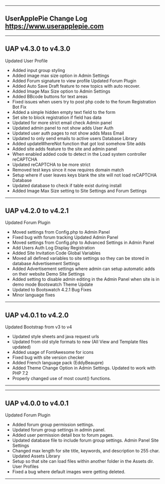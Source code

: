 ----------------------------------------------------------------------------------------
UserApplePie Change Log
https://www.userapplepie.com
----------------------------------------------------------------------------------------

----------------------------------------------------------------------------------------
UAP v4.3.0 to v4.3.0
----------------------------------------------------------------------------------------
Updated User Profile
 - Added input group styling
 - Added image max size option in Admin Settings
 - Added Forum signature to view profile
Updated Forum Plugin
 - Added Auto Save Draft feature to new topics with auto recover.
 - Added Image Max Size option to Admin Settings
 - Added BBcode buttons for text areas
 - Fixed issues when users try to post php code to the forum
Registration Bot Fix
 - Added a simple hidden empty text field to the form
 - Set site to block registration if field has data
 - Updated for more strict email check
Admin panel
 - Updated admin panel to not show adds
User Auth
 - Updated user auth pages to not show adds
Mass Email
 - Updated to only send emails to active users
Database Library
 - Added updateWhereNot function that got lost somehow
Site adds
 - Added site adds feature to the site and admin panel  
 - When enabled added code to detect in the Load system controller
reCAPTCHA
 - Updated reCAPTCHA to be more strict
 - Removed test keys since it now requires domain match
 - Setup where if user leaves keys blank the site will not load reCAPTCHA
Database
 - Updated database to check if table exist during install
 - Added Image Max Size setting to Site Settings and Forum Settings

----------------------------------------------------------------------------------------
UAP v4.2.0 to v4.2.1
----------------------------------------------------------------------------------------
Updated Forum Plugin
 - Moved settings from Config.php to Admin Panel
 - Fixed bug with forum tracking
Updated Admin Panel
 - Moved settings from Config.php to Advanced Settings in Admin Panel
 - Add Users Auth Log Display
Registration
 - Added Site Invitation Code
Global Variables
 - Moved all defined variables to site settings so they can be stored in database
Advertisement Settings
 - Added Advertisement settings where admin can setup automatic adds on their website
Demo Site Settings
 - Added setting to disable admin editing in the Admin Panel when site is in demo mode
Bootswatch Theme Update
 - Updated to Bootswatch 4.2.1
Bug Fixes
 - Minor language fixes

----------------------------------------------------------------------------------------
UAP v4.0.1 to v4.2.0
----------------------------------------------------------------------------------------
Updated Bootstrap from v3 to v4
 - Updated style sheets and java request urls
 - Updated from old style formats to new (All View and Template files updated)
 - Added usage of FontAwesome for icons
 - Fixed bug with site version checker
 - Added French language pack (EddyBeaupre)
 - Added Theme Change Option in Admin Settings.
Updated to work with PHP 7.2
 - Properly changed use of most count() functions.
----------------------------------------------------------------------------------------

----------------------------------------------------------------------------------------
UAP v4.0.0 to v4.0.1
----------------------------------------------------------------------------------------
Updated Forum Plugin
 - Added forum group permission settings.
 - Updated forum group settings in admin panel.
 - Added user permission detail box to forum pages.
 - Updated database file to include forum group settings.
Admin Panel Site Settings
 - Changed max length for site title, keywords, and description to 255 char.
Updated Assets Library
 - Setup so that site can load files within another folder in the Assets dir.
User Profiles
 - Fixed a bug where default images were getting deleted.
----------------------------------------------------------------------------------------
